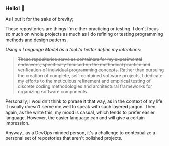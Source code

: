 ### Hello! 👋

As I put it for the sake of brevity;

These repositories are things I'm either practicing or testing. I don't focus so much on whole projects as much as I do refining or testing programming methods and design patterns.

_Using a Language Model as a tool to better define my intentions:_

> ~~These repositories serve as containers for my experimental endeavors, specifically focused on the methodical practice and verification of individual programming concepts.~~ Rather than pursuing the creation of complete, self-contained software projects, I dedicate my efforts to the meticulous refinement and empirical testing of discrete coding methodologies and architectural frameworks for organizing software components.

Personally, I wouldn't think to phrase it that way, as in the context of my life it usually doesn't serve me well to speak with such layered jargon. Then again, as the write this, my mood is casual, which tends to prefer easier language. However, the easier language can and will give a certain impression. 

Anyway...as a DevOps minded person, it's a challenge to contexualize a personal set of repostories that aren't polished projects. 
